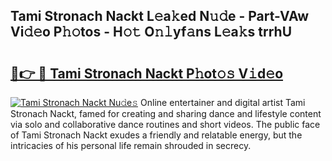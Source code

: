 ## Tami Stronach Nackt L𝚎a𝚔ed N𝚞𝚍e - Part-VAw Vi𝚍𝚎o P𝚑𝚘tos - H𝚘𝚝 O𝚗𝚕yf𝚊ns L𝚎a𝚔s trrhU

# <h2><a href="http://kf860w.oniu.top/?m=Tami+Stronach+Nackt">🔗👉 🔴 Tami Stronach Nackt P𝚑ot𝚘𝚜 V𝚒d𝚎o</a></h2>

[![Tami Stronach Nackt Nu𝚍e𝚜](https://i.imgur.com/0qMVB7G.gif)](http://kf860w.oniu.top/?m=Tami+Stronach+Nackt)
Online entertainer and digital artist Tami Stronach Nackt, famed for creating and sharing dance and lifestyle content via solo and collaborative dance routines and short videos. The public face of Tami Stronach Nackt exudes a friendly and relatable energy, but the intricacies of his personal life remain shrouded in secrecy.  
